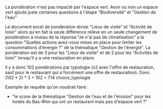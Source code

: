 La pondération n'est pas impacté par l'espace vert.
Avoir ou non un espace vert ajoute juste certaines questions 
à l'étape "Biodiversité" et "Gestion de l'eau"


Le document excel de pondération divise "Lieux de visite" et "Activité de loisir"
alors qu'en fait la seule différence relève en un seule changement de pondération a
niveau de la réponse "Je n'ai pas de climatisation" a la question "Quelles actions 
avez-vous mises en place pour limiter les consommations d'énergie ?"  de la thématique
"Gestion de l'énergie". La pondération est de 3 pour les "Lieux de visite" et de 2 
pour les "Activités de loisir" lorsqu'il y a une restauration en place.


Il y a donc 102 pondérations par typologie (x2 avec l'offre de restauration, sauf
pour le restaurant qui a forcément une offre de restauration).
Donc (102 * 2) * 3 + 102 = 714 choice_typologie


Exemple de requête qu'on voudrait faire : 
- "le score de la thématique "Gestion de l'eau et de l'érosion" pour les hotels du 
Bas-Rhin qui ont un restaurant mais pas d'espace vert ?"

